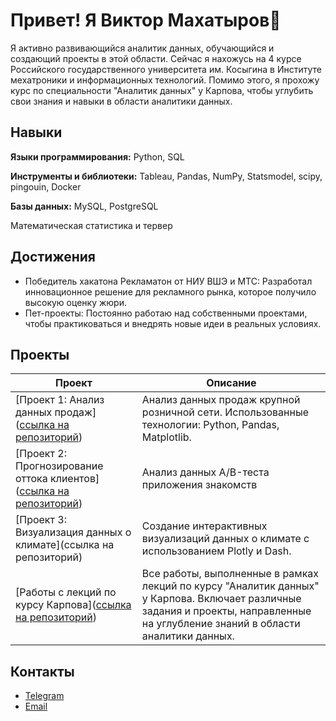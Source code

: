 # Привет! Я Виктор Махатыров👋

Я активно развивающийся аналитик данных, обучающийся и создающий проекты в этой области. Сейчас я нахожусь на 4 курсе Российского государственного университета им. Косыгина в Институте мехатроники и информационных технологий. Помимо этого, я прохожу курс по специальности "Аналитик данных" у Карпова, чтобы углубить свои знания и навыки в области аналитики данных.

## Навыки

**Языки программирования:** Python, SQL

**Инструменты и библиотеки:** Tableau, Pandas, NumPy, Statsmodel, scipy, pingouin, Docker

**Базы данных:** MySQL, PostgreSQL

Математическая статистика и тервер

## Достижения
- Победитель хакатона Рекламатон от НИУ ВШЭ и МТС: Разработал инновационное решение для рекламного рынка, которое получило высокую оценку жюри.
- Пет-проекты: Постоянно работаю над собственными проектами, чтобы практиковаться и внедрять новые идеи в реальных условиях.

## Проекты

| Проект                                                                                           | Описание                                                                                                                                           |
|--------------------------------------------------------------------------------------------------|-----------------------------------------------------------------------------------------------------------------------------------------------------|
| [Проект 1: Анализ данных продаж]([ссылка на репозиторий](https://github.com/makhatyrov/e-commerce_project))                                          | Анализ данных продаж крупной розничной сети. Использованные технологии: Python, Pandas, Matplotlib.                                                  |
| [Проект 2: Прогнозирование оттока клиентов]([ссылка на репозиторий](https://github.com/makhatyrov/date_app_ab_test/blob/main/README.md))                               | Анализ данных A/B-теста приложения знакомств                                  |
| [Проект 3: Визуализация данных о климате](ссылка на репозиторий)                                 | Создание интерактивных визуализаций данных о климате с использованием Plotly и Dash.                                                                 |
| [Работы с лекций по курсу Карпова]([ссылка на репозиторий](https://github.com/makhatyrov/Data-Analyst-Education/tree/main))                                        | Все работы, выполненные в рамках лекций по курсу "Аналитик данных" у Карпова. Включает различные задания и проекты, направленные на углубление знаний в области аналитики данных. |


## Контакты

- [Telegram](https://t.me/victor_makhatyrov)
- [Email](makhatyrov_viktor@mail.ru)
